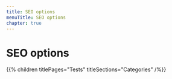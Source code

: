 ```yaml
---
title: SEO options
menuTitle: SEO options
chapter: true
---
```


# SEO options

{{% children titlePages="Tests" titleSections="Categories" /%}}
